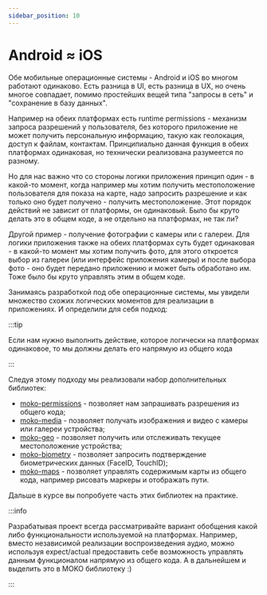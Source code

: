```yaml
---
sidebar_position: 10
---
```


# Android ≈ iOS

Обе мобильные операционные системы - Android и iOS во многом работают одинаково. Есть разница в UI, есть разница в UX, но очень многое совпадает, помимо простейших вещей типа "запросы в сеть" и "сохранение в базу данных".

Например на обеих платформах есть runtime permissions - механизм запроса разрешений у пользователя, без которого приложение не может получить персональную информацию, такую как геолокация, доступ к файлам, контактам. Принципиально данная функция в обеих платформах одинаковая, но технически реализована разумеется по разному. 

Но для нас важно что со стороны логики приложения принцип один - в какой-то момент, когда например мы хотим получить местоположение пользователя для показа на карте, надо запросить разрешение и как только оно будет получено - получить местоположение. Этот порядок действий не зависит от платформы, он одинаковый. Было бы круто делать это в общем коде, а не отдельно на платформах, не так ли?

Другой пример - получение фотографии с камеры или с галереи. Для логики приложения также на обеих платформах суть будет одинаковая - в какой-то момент мы хотим получить фото, для этого откроется выбор из галереи (или интерфейс приложения камеры) и после выбора фото - оно будет передано приложению и может быть обработано им. Тоже было бы круто управлять этим в общем коде.

Занимаясь разработкой под обе операционные системы, мы увидели множество схожих логических моментов для реализации в приложениях. И определили для себя подход: 

:::tip

Если нам нужно выполнить действие, которое логически на платформах одинаковое, то мы должны делать его напрямую из общего кода

:::

Следуя этому подходу мы реализовали набор дополнительных библиотек:
- [moko-permissions](https://github.com/icerockdev/moko-permissions) - позволяет нам запрашивать разрешения из общего кода;
- [moko-media](https://github.com/icerockdev/moko-media) - позволяет получать изображения и видео с камеры или галереи устройства;
- [moko-geo](https://github.com/icerockdev/moko-geo) - позволяет получить или отслеживать текущее местоположение устройства;
- [moko-biometry](https://github.com/icerockdev/moko-biometry) - позволяет запросить подтверждение биометрических данных (FaceID, TouchID);
- [moko-maps](https://github.com/icerockdev/moko-maps) - позволяет управлять содержимым карты из общего кода, например рисовать маркеры и отображать пути.

Дальше в курсе вы попробуете часть этих библиотек на практике.

:::info

Разрабатывая проект всегда рассматривайте вариант обобщения какой либо функциональности используемой на платформах. Например, вместо независимой реализации воспроизведения аудио, можно используя expect/actual предоставить себе возможность управлять данным функционалом напрямую из общего кода. А в дальнейшем и выделить это в MOKO библиотеку :)

:::

